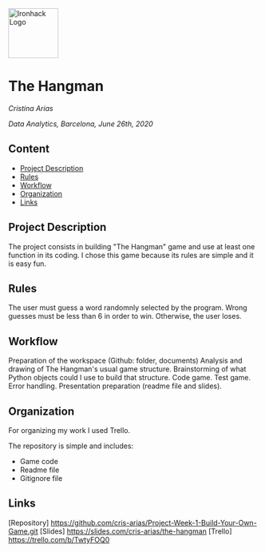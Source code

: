 <img src="https://bit.ly/2VnXWr2" alt="Ironhack Logo" width="100"/>

# The Hangman
*Cristina Arias*

*Data Analytics, Barcelona, June 26th, 2020*

## Content
- [Project Description](#project-description)
- [Rules](#rules)
- [Workflow](#workflow)
- [Organization](#organization)
- [Links](#links)

## Project Description
The project consists in building "The Hangman" game and use at least one function in its coding. I chose this game because its rules are simple and it is easy fun.

## Rules
The user must guess a word randomnly selected by the program. 
Wrong guesses must be less than 6 in order to win. Otherwise, the user loses. 

## Workflow

Preparation of the workspace (Github: folder, documents)
Analysis and drawing of The Hangman's usual game structure.
Brainstorming of what Python objects could I use to build that structure.
Code game.
Test game.
Error handling.
Presentation preparation (readme file and slides).

## Organization
For organizing my work I used Trello.

The repository is simple and includes:
- Game code
- Readme file
- Gitignore file

## Links

[Repository] https://github.com/cris-arias/Project-Week-1-Build-Your-Own-Game.git 
[Slides] https://slides.com/cris-arias/the-hangman 
[Trello] https://trello.com/b/TwtyFOQ0 
